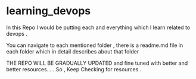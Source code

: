 # learning_devops

In this Repo I would be putting each and everything which I learn related to devops .

You can navigate to each mentioned folder , there is a readme.md file in each folder which in detail describes about that folder

THE REPO WILL BE GRADUALLY UPDATED and fine tuned with better and better resources......So , Keep Checking for resources .
